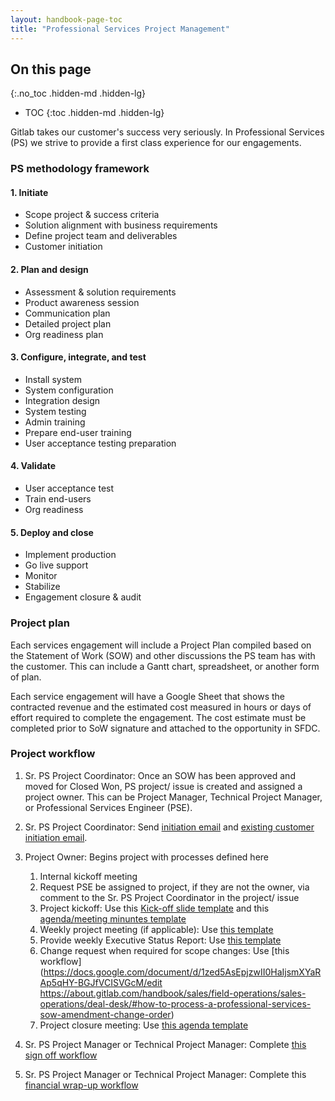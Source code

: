 ```yaml
---
layout: handbook-page-toc
title: "Professional Services Project Management"
---
```


## On this page
{:.no_toc .hidden-md .hidden-lg}

- TOC
{:toc .hidden-md .hidden-lg}

Gitlab takes our customer's success very seriously. In Professional Services (PS) we strive to provide a first class experience for our engagements. 

### PS methodology framework

#### 1. Initiate

* Scope project & success criteria 
* Solution alignment with business requirements
* Define project team and deliverables
* Customer initiation

#### 2. Plan and design

* Assessment & solution requirements
* Product awareness session
* Communication plan
* Detailed project plan
* Org readiness plan

#### 3. Configure, integrate, and test

* Install system
* System configuration
* Integration design
* System testing
* Admin training
* Prepare end-user training
* User acceptance testing preparation

#### 4. Validate

* User acceptance test
* Train end-users 
* Org readiness

#### 5. Deploy and close
* Implement production
* Go live support
* Monitor
* Stabilize
* Engagement closure & audit

### Project plan

Each services engagement will include a Project Plan compiled based on the Statement of Work (SOW) and other discussions the PS team has with the customer.  This can include a Gantt chart, spreadsheet, or another form of plan.

Each service engagement will have a Google Sheet that shows the contracted revenue and the estimated cost measured in hours or days of effort required to complete the engagement. The cost estimate must be completed prior to SoW signature and attached to the opportunity in SFDC.

### Project workflow

1. Sr. PS Project Coordinator: Once an SOW has been approved and moved for Closed Won, PS project/ issue is created and assigned a project owner.  This can be Project Manager, Technical Project Manager, or Professional Services Engineer (PSE).

1. Sr. PS Project Coordinator: Send [initiation email](https://docs.google.com/document/d/1je9dqVJpFFMv7aw9WhPeQ8aufx6Sj3OZveqaHHd212w/edit) and [existing customer initiation email](https://docs.google.com/document/d/1eNPXLmstMLoatpOBIhxrJgnPFgqYByPaJoFQRd2kz9U/edit).

1. Project Owner: Begins project with processes defined here
    1. Internal kickoff meeting
    1. Request PSE be assigned to project, if they are not the owner, via comment to the Sr. PS Project Coordinator in the project/ issue 
    1. Project kickoff: Use this [Kick-off slide template](https://docs.google.com/presentation/d/1HtVIE64N94Rcc774ujllClGmYZ5y1_ApE4-O3pazR6k/edit#slide=id.g59bfc474c5_2_145) and this [agenda/meeting minuntes template](https://docs.google.com/document/d/1WPnBQUOT2dug8rPkA-VFzXtE1AlQJGMMROQPhHOh4Bg/edit)
    1. Weekly project meeting (if applicable): Use [this template](https://docs.google.com/document/d/1WPnBQUOT2dug8rPkA-VFzXtE1AlQJGMMROQPhHOh4Bg/edit)
    1. Provide weekly Executive Status Report: Use [this template](https://docs.google.com/document/d/1tPsQbaq36zs4oKh6LXKXQPGy4Dmk7gbQfiZN4duu81o/edit)
    1. Change request when required for scope changes: Use [this workflow](https://docs.google.com/document/d/1zed5AsEpjzwII0HaIjsmXYaRAp5qHY-BGJfVCISVGcM/edit https://about.gitlab.com/handbook/sales/field-operations/sales-operations/deal-desk/#how-to-process-a-professional-services-sow-amendment-change-order)
    1. Project closure meeting: Use [this agenda template](https://docs.google.com/document/d/1Cw5eLe8VKFtHG9xGqUiCua8Pbu52reMzHujcPWq3ofQ/edit)
    
1. Sr. PS Project Manager or Technical Project Manager: Complete [this sign off workflow](https://about.gitlab.com/handbook/customer-success/professional-services-engineering/workflows/project_execution/sign-off.html) 

1. Sr. PS Project Manager or Technical Project Manager: Complete this [financial wrap-up workflow](https://about.gitlab.com/handbook/customer-success/professional-services-engineering/workflows/internal/financial-wrapup.html)
